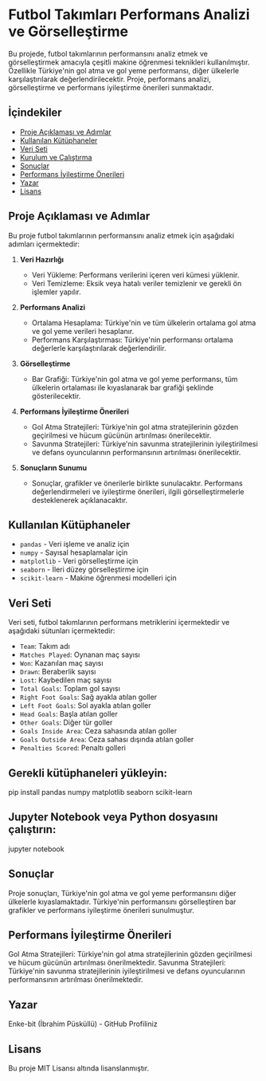 # Futbol Takımları Performans Analizi ve Görselleştirme

Bu projede, futbol takımlarının performansını analiz etmek ve görselleştirmek amacıyla çeşitli makine öğrenmesi teknikleri kullanılmıştır. Özellikle Türkiye'nin gol atma ve gol yeme performansı, diğer ülkelerle karşılaştırılarak değerlendirilecektir. Proje, performans analizi, görselleştirme ve performans iyileştirme önerileri sunmaktadır.

## İçindekiler

- [Proje Açıklaması ve Adımlar](#proje-açıklaması-ve-adımlar)
- [Kullanılan Kütüphaneler](#kullanılan-kütüphaneler)
- [Veri Seti](#veri-seti)
- [Kurulum ve Çalıştırma](#kurulum-ve-çalıştırma)
- [Sonuçlar](#sonuçlar)
- [Performans İyileştirme Önerileri](#performans-iyileştirme-önerileri)
- [Yazar](#yazar)
- [Lisans](#lisans)

## Proje Açıklaması ve Adımlar

Bu proje futbol takımlarının performansını analiz etmek için aşağıdaki adımları içermektedir:

1. **Veri Hazırlığı**
   - Veri Yükleme: Performans verilerini içeren veri kümesi yüklenir.
   - Veri Temizleme: Eksik veya hatalı veriler temizlenir ve gerekli ön işlemler yapılır.

2. **Performans Analizi**
   - Ortalama Hesaplama: Türkiye'nin ve tüm ülkelerin ortalama gol atma ve gol yeme verileri hesaplanır.
   - Performans Karşılaştırması: Türkiye'nin performansı ortalama değerlerle karşılaştırılarak değerlendirilir.

3. **Görselleştirme**
   - Bar Grafiği: Türkiye'nin gol atma ve gol yeme performansı, tüm ülkelerin ortalaması ile kıyaslanarak bar grafiği şeklinde gösterilecektir.

4. **Performans İyileştirme Önerileri**
   - Gol Atma Stratejileri: Türkiye'nin gol atma stratejilerinin gözden geçirilmesi ve hücum gücünün artırılması önerilecektir.
   - Savunma Stratejileri: Türkiye'nin savunma stratejilerinin iyileştirilmesi ve defans oyuncularının performansının artırılması önerilecektir.

5. **Sonuçların Sunumu**
   - Sonuçlar, grafikler ve önerilerle birlikte sunulacaktır. Performans değerlendirmeleri ve iyileştirme önerileri, ilgili görselleştirmelerle desteklenerek açıklanacaktır.

## Kullanılan Kütüphaneler

- `pandas` - Veri işleme ve analiz için
- `numpy` - Sayısal hesaplamalar için
- `matplotlib` - Veri görselleştirme için
- `seaborn` - İleri düzey görselleştirme için
- `scikit-learn` - Makine öğrenmesi modelleri için

## Veri Seti

Veri seti, futbol takımlarının performans metriklerini içermektedir ve aşağıdaki sütunları içermektedir:

- `Team`: Takım adı
- `Matches Played`: Oynanan maç sayısı
- `Won`: Kazanılan maç sayısı
- `Drawn`: Beraberlik sayısı
- `Lost`: Kaybedilen maç sayısı
- `Total Goals`: Toplam gol sayısı
- `Right Foot Goals`: Sağ ayakla atılan goller
- `Left Foot Goals`: Sol ayakla atılan goller
- `Head Goals`: Başla atılan goller
- `Other Goals`: Diğer tür goller
- `Goals Inside Area`: Ceza sahasında atılan goller
- `Goals Outside Area`: Ceza sahası dışında atılan goller
- `Penalties Scored`: Penaltı golleri

## Gerekli kütüphaneleri yükleyin:

pip install pandas numpy matplotlib seaborn scikit-learn

##  Jupyter Notebook veya Python dosyasını çalıştırın:

jupyter notebook

## Sonuçlar
Proje sonuçları, Türkiye'nin gol atma ve gol yeme performansını diğer ülkelerle kıyaslamaktadır. Türkiye'nin performansını görselleştiren bar grafikler ve performans iyileştirme önerileri sunulmuştur.

## Performans İyileştirme Önerileri
Gol Atma Stratejileri: Türkiye'nin gol atma stratejilerinin gözden geçirilmesi ve hücum gücünün artırılması önerilmektedir.
Savunma Stratejileri: Türkiye'nin savunma stratejilerinin iyileştirilmesi ve defans oyuncularının performansının artırılması önerilmektedir.
## Yazar
Enke-bit (İbrahim Püsküllü) - GitHub Profiliniz
## Lisans
Bu proje MIT Lisansı altında lisanslanmıştır.



